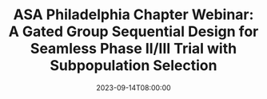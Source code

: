 ---
# Documentation: https://wowchemy.com/docs/managing-content/
type: webinar
title: "ASA Philadelphia Chapter Webinar: A Gated Group Sequential Design for Seamless Phase II/III Trial with Subpopulation Selection"
url_freeregister: https://drexel.zoom.us/meeting/register/tZIlf-usqzwqGtAdQj1XnaE_sDDDC-QovBoQ
date: 2023-09-14T08:00:00
all_day: false
speaker: "Jason Liao"
---